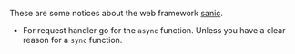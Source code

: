 These are some notices about the web framework [sanic](https://sanicframework.org/).

* For request handler go for the `async` function. Unless you have a clear reason for a `sync` function.
